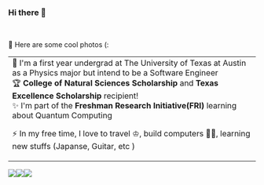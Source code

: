### Hi there 👋

<table align="center">
<td>  
📝 I'm a first year undergrad at The University of Texas at Austin as a Physics major but intend to be a Software Engineer <br>
🏆 <strong>College of Natural Sciences Scholarship</strong> and <strong> Texas Excellence Scholarship</strong> recipient!<br>
✨ I'm part of the <strong>Freshman Research Initiative(FRI)</strong> learning about Quantum Computing <br>
 
⚡ In my free time, I love to travel ♔, build computers 🤘🏼, learning new stuffs (Japanse, Guitar, etc )</td> <br>

📸 Here are some cool photos (:
  <table>
  
  <img src="https://github.com/Quantum-Impulse/Qauntum-Impulse/Assests/landscape.jpg" />
  <img src="https://github.com/Quantum-Impulse/Qauntum-Impulse/Assests/PC1.jpg" />
  <img src="https://github.com/Quantum-Impulse/Qauntum-Impulse/Assests/PC2.jpg" />

<!--
**Quantum-Impulse/Quantum-Impulse** is a ✨ _special_ ✨ repository because its `README.md` (this file) appears on your GitHub profile.

Here are some ideas to get you started:

- 🔭 I’m currently working on ...
- 🌱 I’m currently learning ...
- 👯 I’m looking to collaborate on ...
- 🤔 I’m looking for help with ...
- 💬 Ask me about ...
- 📫 How to reach me: ...
- 😄 Pronouns: ...
- ⚡ Fun fact: ...
-->
